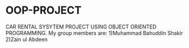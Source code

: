 # OOP-PROJECT
CAR RENTAL SYSYTEM PROJECT USING OBJECT ORIENTED PROGRAMMING.
My group members are:
1)Muhammad Bahuddin Shakir
2)Zain ul Abdeen
